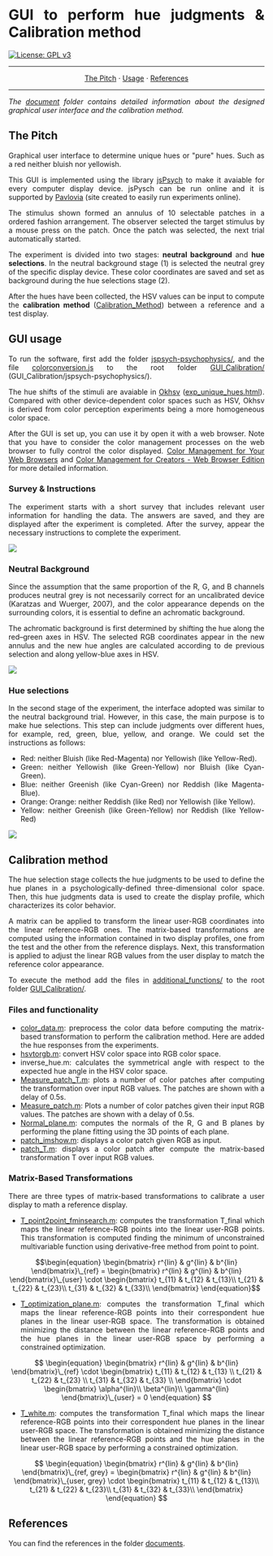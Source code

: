<div style="text-align: justify">

# GUI to perform hue judgments & Calibration method

[![License: GPL v3](https://img.shields.io/badge/License-GPLv3-blue.svg)](https://www.gnu.org/licenses/gpl-3.0)

<hr>

<div style="text-align: center"> 
    
[The Pitch](#the-pitch) $\cdot$ [Usage](#usage) $\cdot$ [References](#references) 
    
</div>

<hr>

<em>The [document](./documents/) folder contains detailed information about the designed graphical user interface and the calibration method.</em>

## The Pitch

Graphical user interface to determine unique hues or "pure" hues. Such as a red neither bluish nor yellowish.  

This GUI is implemented using the library [jsPsych](https://www.jspsych.org/7.3/) to make it avaiable for every computer display device. jsPysch can be run online and it is supported by [Pavlovia](https://pavlovia.org/#main) (site created to easily run experiments online).

The stimulus shown formed an annulus of 10 selectable patches in a ordered fashion arrangement. The observer selected the target stimulus by a mouse press on the patch. Once the patch was selected, the next trial automatically started.

The experiment is divided into two stages: **neutral background** and **hue selections**. In the neutral background stage (1) is selected the neutral grey of the specific display device. These color coordinates are saved and set as background during the hue selections stage (2). 

After the hues have been collected, the HSV values can be input to compute the **calibration method** ([Calibration_Method](./Calibration_Method/)) between a reference and a test display. 

## GUI usage

To run the software, first add the folder [jspsych-psychophysics/](https://github.com/kurokida/jspsych-psychophysics), and the file [colorconversion.js](https://bottosson.github.io/posts/colorpicker/) to the root folder [GUI_Calibration/](../GUI_Calibration/) (GUI_Calibration/jspsych-psychophysics/). 

The hue shifts of the stimuli are avaiable in [Okhsv](https://bottosson.github.io/posts/colorpicker/) ([exp_unique_hues.html](./Hue_Judgments/exp_unique_hues.html)). Compared with other device-dependent color spaces such as HSV, Okhsv is derived from color perception experiments being a more homogeneous color space.

After the GUI is set up, you can use it by open it with a web browser. Note that you have to consider the color management processes on the web browser to fully control the color displayed. [Color Management for Your Web Browsers](https://www.benq.com/en-us/knowledge-center/knowledge/web-browsers-color-management.html) and [Color Management for Creators - Web Browser Edition](https://www.eizoglobal.com/library/management/web-color-management/) for more detailed information. 

### Survey & Instructions

The experiment starts with a short survey that includes relevant user information for handling the data. The answers are saved, and they are displayed after the experiment is completed. After the survey, appear the necessary instructions to complete the experiment.

![](./examples/instructions.gif)

### Neutral Background

Since the assumption that the same proportion of the R, G, and B channels produces neutral grey is not necessarily correct for an uncalibrated device (Karatzas and Wuerger, 2007), and the color appearance depends on the surrounding colors, it is essential to define an achromatic background.

The achromatic background is first determined by shifting the hue along the red–green axes in HSV. The selected RGB coordinates appear in the new annulus and the new hue angles are calculated according to de previous selection and along yellow-blue axes in HSV. 

![](./examples/neutral.gif)

### Hue selections

In the second stage of the experiment, the interface adopted was similar to the neutral background trial. However, in this case, the main purpose is to make hue selections. This step can include judgments over different hues, for example, red, green, blue, yellow, and orange. We could set the instructions as follows:

* Red: neither Bluish (like Red-Magenta) nor Yellowish (like Yellow-Red).
* Green: neither Yellowish (like Green-Yellow) nor Bluish (like Cyan-Green).
* Blue: neither Greenish (like Cyan-Green) nor Reddish (like Magenta-Blue).
* Orange: Orange: neither Reddish (like Red) nor Yellowish (like Yellow).
* Yellow: neither Greenish (like Green-Yellow) nor Reddish (like Yellow-Red)

![](./examples/hue_selections.gif)

## Calibration method

The hue selection stage collects the hue judgments to be used to define the hue planes in a psychologically-defined three-dimensional color space. Then, this hue judgments data is used to create the display profile, which characterizes its color behavior. 

A matrix can be applied to transform the linear user-RGB coordinates into the linear reference-RGB ones. The matrix-based transformations are computed using the information contained in two display profiles, one from the test and the other from the reference displays. Next, this transformation is applied to adjust the linear RGB values from the user display to match the reference color appearance.

To execute the method add the files in [additional_functions/](./Calibration_Method/additional_functions/) to the root folder [GUI_Calibration/](../GUI_Calibration/). 

### Files and functionality

* [color_data.m](./Calibration_Method/color_data.m): preprocess the color data before computing the matrix-based transformation to perform the calibration method. Here are added the hue responses from the experiments. 
* [hsvtorgb.m](./Calibration_Method/hsvtorgb.m): convert HSV color space into RGB color space. 
* inverse_hue.m: calculates the symmetrical angle with respect to the expected hue angle in the HSV color space.
* [Measure_patch_T.m](./Calibration_Method/Measure_patch_T.m): plots a number of color patches after computing the transformation over input RGB values. The patches are shown with a delay of 0.5s. 
* [Measure_patch.m](./Calibration_Method/Measure_patch.m): Plots a number of color patches given their input RGB values. The patches are shown with a delay of 0.5s. 
* [Normal_plane.m](./Calibration_Method/Normal_plane.m): computes the normals of the R, G and B planes by performing the plane fitting using the 3D points of each plane.
* [patch_imshow.m](./Calibration_Method/patch_imshow.m): displays a color patch given RGB as input. 
* [patch_T.m](./Calibration_Method/patch_T.m): displays a color patch after compute the matrix-based transformation T over input RGB values.

### Matrix-Based Transformations
There are three types of matrix-based transformations to calibrate a user display to math a reference display. 

* [T_point2point_fminsearch.m](./Calibration_Method/T_point2point_fminsearch.m): computes the transformation T_final which maps the linear reference-RGB points into the linear user-RGB points. This transformation is computed finding the minimum of unconstrained multivariable function using derivative-free method from point to point. 

$$\begin{equation}
    \begin{bmatrix}
    r^{lin} & g^{lin} & b^{lin}
    \end{bmatrix}\_{ref}
    =  
    \begin{bmatrix}
    r^{lin} & g^{lin} & b^{lin}
    \end{bmatrix}\_{user}
    \cdot
    \begin{bmatrix}
    t_{11} & t_{12} & t_{13}\\
    t_{21} & t_{22} & t_{23}\\ 
    t_{31} & t_{32} & t_{33}\\ 
    \end{bmatrix}
\end{equation}$$

* [T_optimization_plane.m](./Calibration_Method/T_optimization_plane.m): computes the transformation T_final which maps the linear reference-RGB points into their correspondent hue planes in the linear user-RGB space. The transformation is obtained minimizing the distance between the linear reference-RGB points and the hue planes in the linear user-RGB space by performing a constrained optimization. 
  
$$
\begin{equation}
    \begin{bmatrix}
    r^{lin} & g^{lin} & b^{lin}
    \end{bmatrix}\_{ref}
    \cdot
    \begin{bmatrix}
    t_{11} & t_{12} & t_{13} \\
    t_{21} & t_{22} & t_{23} \\
    t_{31} & t_{32} & t_{33} \\ 
    \end{bmatrix} 
    \cdot 
    \begin{bmatrix}
    \alpha^{lin}\\
    \beta^{lin}\\
    \gamma^{lin}
    \end{bmatrix}\_{user} = 0
\end{equation}
$$

* [T_white.m](./Calibration_Method/T_white.m): computes the transformation T_final which maps the linear reference-RGB points into their correspondent hue planes in the linear user-RGB space. The transformation is obtained minimizing the distance between the linear reference-RGB points and the hue planes in the linear user-RGB space by performing a constrained optimization. 

$$
\begin{equation}
    \begin{bmatrix}
    r^{lin} & g^{lin} & b^{lin}
    \end{bmatrix}\_{ref, grey} =  
    \begin{bmatrix}
    r^{lin} & g^{lin} & b^{lin}
    \end{bmatrix}\_{user, grey} \cdot
    \begin{bmatrix}
    t_{11} & t_{12} & t_{13}\\
    t_{21} & t_{22} & t_{23}\\ 
    t_{31} & t_{32} & t_{33}\\ 
    \end{bmatrix}
\end{equation}
$$

## References

You can find the references in the folder [documents](./documents/).

</div>






